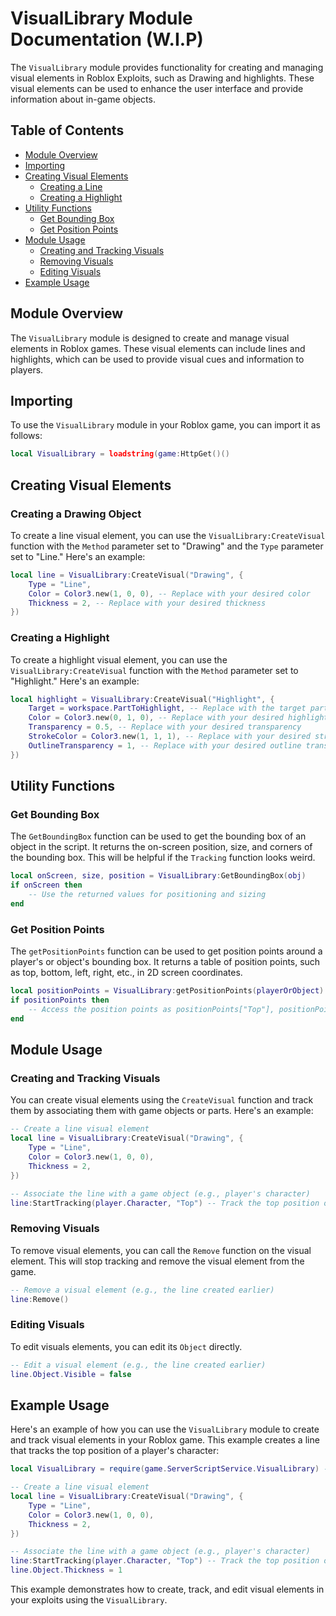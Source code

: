 # VisualLibrary Module Documentation (W.I.P)

The `VisualLibrary` module provides functionality for creating and managing visual elements in Roblox Exploits, such as Drawing and highlights. These visual elements can be used to enhance the user interface and provide information about in-game objects.

## Table of Contents

- [Module Overview](#module-overview)
- [Importing](#importing)
- [Creating Visual Elements](#creating-visual-elements)
  - [Creating a Line](#creating-a-line)
  - [Creating a Highlight](#creating-a-highlight)
- [Utility Functions](#utility-functions)
  - [Get Bounding Box](#get-bounding-box)
  - [Get Position Points](#get-position-points)
- [Module Usage](#module-usage)
  - [Creating and Tracking Visuals](#creating-and-tracking-visuals)
  - [Removing Visuals](#removing-visuals)
  - [Editing Visuals](#editing-visuals)
- [Example Usage](#example-usage)

## Module Overview

The `VisualLibrary` module is designed to create and manage visual elements in Roblox games. These visual elements can include lines and highlights, which can be used to provide visual cues and information to players.

## Importing

To use the `VisualLibrary` module in your Roblox game, you can import it as follows:

```lua
local VisualLibrary = loadstring(game:HttpGet()()
```

## Creating Visual Elements

### Creating a Drawing Object

To create a line visual element, you can use the `VisualLibrary:CreateVisual` function with the `Method` parameter set to "Drawing" and the `Type` parameter set to "Line." Here's an example:

```lua
local line = VisualLibrary:CreateVisual("Drawing", {
    Type = "Line",
    Color = Color3.new(1, 0, 0), -- Replace with your desired color
    Thickness = 2, -- Replace with your desired thickness
})
```

### Creating a Highlight

To create a highlight visual element, you can use the `VisualLibrary:CreateVisual` function with the `Method` parameter set to "Highlight." Here's an example:

```lua
local highlight = VisualLibrary:CreateVisual("Highlight", {
    Target = workspace.PartToHighlight, -- Replace with the target part to highlight
    Color = Color3.new(0, 1, 0), -- Replace with your desired highlight color
    Transparency = 0.5, -- Replace with your desired transparency
    StrokeColor = Color3.new(1, 1, 1), -- Replace with your desired stroke color
    OutlineTransparency = 1, -- Replace with your desired outline transparency
})
```

## Utility Functions

### Get Bounding Box

The `GetBoundingBox` function can be used to get the bounding box of an object in the script. It returns the on-screen position, size, and corners of the bounding box.
This will be helpful if the `Tracking` function looks weird.

```lua
local onScreen, size, position = VisualLibrary:GetBoundingBox(obj)
if onScreen then
    -- Use the returned values for positioning and sizing
end
```

### Get Position Points

The `getPositionPoints` function can be used to get position points around a player's or object's bounding box. It returns a table of position points, such as top, bottom, left, right, etc., in 2D screen coordinates.

```lua
local positionPoints = VisualLibrary:getPositionPoints(playerOrObject)
if positionPoints then
    -- Access the position points as positionPoints["Top"], positionPoints["Bottom"], etc.
end
```

## Module Usage

### Creating and Tracking Visuals

You can create visual elements using the `CreateVisual` function and track them by associating them with game objects or parts. Here's an example:

```lua
-- Create a line visual element
local line = VisualLibrary:CreateVisual("Drawing", {
    Type = "Line",
    Color = Color3.new(1, 0, 0),
    Thickness = 2,
})

-- Associate the line with a game object (e.g., player's character)
line:StartTracking(player.Character, "Top") -- Track the top position of the character
```

### Removing Visuals

To remove visual elements, you can call the `Remove` function on the visual element. This will stop tracking and remove the visual element from the game.

```lua
-- Remove a visual element (e.g., the line created earlier)
line:Remove()
```

### Editing Visuals

To edit visuals elements, you can edit its `Object` directly.

```lua
-- Edit a visual element (e.g., the line created earlier)
line.Object.Visible = false
```

## Example Usage

Here's an example of how you can use the `VisualLibrary` module to create and track visual elements in your Roblox game. This example creates a line that tracks the top position of a player's character:

```lua
local VisualLibrary = require(game.ServerScriptService.VisualLibrary) -- Replace with the actual path

-- Create a line visual element
local line = VisualLibrary:CreateVisual("Drawing", {
    Type = "Line",
    Color = Color3.new(1, 0, 0),
    Thickness = 2,
})

-- Associate the line with a game object (e.g., player's character)
line:StartTracking(player.Character, "Top") -- Track the top position of the character
line.Object.Thickness = 1
```

This example demonstrates how to create, track, and edit visual elements in your exploits using the `VisualLibrary`.
